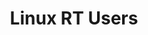 ---
parent_project: linux
permalink: /engineering/projects/linux/linux-rt-users/
project_link_name: linux-rt-users
project_stats: 'true'
project_url: n/a
title: Linux RT Users
image: /assets/images/projects/kernel.png
---